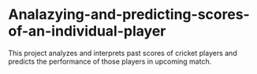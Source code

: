 # Analazying-and-predicting-scores-of-an-individual-player
This project analyzes and interprets past scores of cricket players and predicts the performance of those players in upcoming match.
